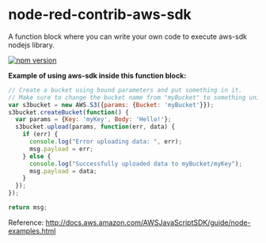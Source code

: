 # node-red-contrib-aws-sdk

A function block where you can write your own code to execute aws-sdk nodejs library.

[![npm version](https://badge.fury.io/js/node-red-contrib-aws-sdk.svg)](https://badge.fury.io/js/node-red-contrib-aws-sdk)

**Example of using aws-sdk inside this function block:**
	
```javascript
// Create a bucket using bound parameters and put something in it.
// Make sure to change the bucket name from "myBucket" to something unique.
var s3bucket = new AWS.S3({params: {Bucket: 'myBucket'}});
s3bucket.createBucket(function() {
  var params = {Key: 'myKey', Body: 'Hello!'};
  s3bucket.upload(params, function(err, data) {
    if (err) {
      console.log("Error uploading data: ", err);
      msg.payload = err;
    } else {
      console.log("Successfully uploaded data to myBucket/myKey");
      msg.payload = data;
    }
  });
});

return msg;
```

Reference: http://docs.aws.amazon.com/AWSJavaScriptSDK/guide/node-examples.html
